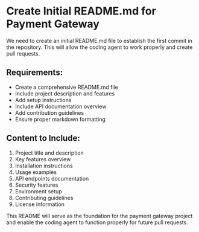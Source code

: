 # Create Initial README.md for Payment Gateway

We need to create an initial README.md file to establish the first commit in the repository. This will allow the coding agent to work properly and create pull requests.

## Requirements:
- Create a comprehensive README.md file
- Include project description and features
- Add setup instructions
- Include API documentation overview
- Add contribution guidelines
- Ensure proper markdown formatting

## Content to Include:
1. Project title and description
2. Key features overview
3. Installation instructions
4. Usage examples
5. API endpoints documentation
6. Security features
7. Environment setup
8. Contributing guidelines
9. License information

This README will serve as the foundation for the payment gateway project and enable the coding agent to function properly for future pull requests.
